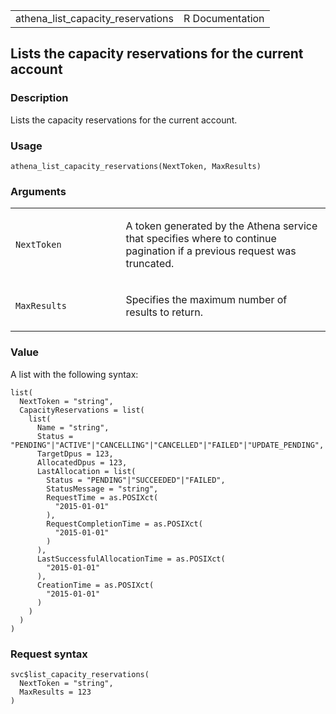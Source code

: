 <table style="width: 100%;">
<tbody>
<tr class="odd">
<td>athena_list_capacity_reservations</td>
<td style="text-align: right;">R Documentation</td>
</tr>
</tbody>
</table>

## Lists the capacity reservations for the current account

### Description

Lists the capacity reservations for the current account.

### Usage

    athena_list_capacity_reservations(NextToken, MaxResults)

### Arguments

<table>
<colgroup>
<col style="width: 35%" />
<col style="width: 65%" />
</colgroup>
<tbody>
<tr class="odd">
<td><code
id="athena_list_capacity_reservations_:_NextToken">NextToken</code></td>
<td><p>A token generated by the Athena service that specifies where to
continue pagination if a previous request was truncated.</p></td>
</tr>
<tr class="even">
<td><code
id="athena_list_capacity_reservations_:_MaxResults">MaxResults</code></td>
<td><p>Specifies the maximum number of results to return.</p></td>
</tr>
</tbody>
</table>

### Value

A list with the following syntax:

    list(
      NextToken = "string",
      CapacityReservations = list(
        list(
          Name = "string",
          Status = "PENDING"|"ACTIVE"|"CANCELLING"|"CANCELLED"|"FAILED"|"UPDATE_PENDING",
          TargetDpus = 123,
          AllocatedDpus = 123,
          LastAllocation = list(
            Status = "PENDING"|"SUCCEEDED"|"FAILED",
            StatusMessage = "string",
            RequestTime = as.POSIXct(
              "2015-01-01"
            ),
            RequestCompletionTime = as.POSIXct(
              "2015-01-01"
            )
          ),
          LastSuccessfulAllocationTime = as.POSIXct(
            "2015-01-01"
          ),
          CreationTime = as.POSIXct(
            "2015-01-01"
          )
        )
      )
    )

### Request syntax

    svc$list_capacity_reservations(
      NextToken = "string",
      MaxResults = 123
    )
